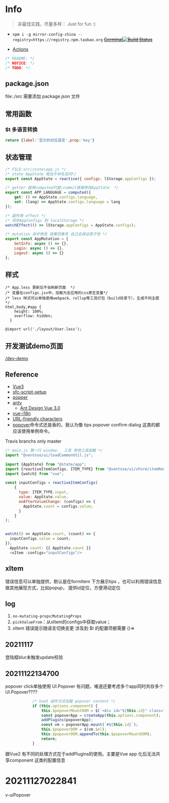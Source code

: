 # Info

>非最佳实践，尽量多样： Just for fun :)

- `npm i -g mirror-config-china --registry=https://registry.npm.taobao.org`
~~[Germinal](https://shonesinglone.github.io/germinal/)[![Build Status](https://app.travis-ci.com/ShoneSingLone/germinal.svg?branch=master)](https://app.travis-ci.com/ShoneSingLone/germinal)~~

- [Actions](https://dev.to/pierresaid/deploy-node-projects-to-github-pages-with-github-actions-4jco)

```js
/* README: */
/* NOTICE: */
/* TODO: */
```

## package.json

file:./src 需要添加 package.json 文件
## 常用函数

### $t 多语言转换

```js
return {label:'显示的对应语言',prop:'key'}
```

## 状态管理

```js
/* FILE:src\state\app.js */
/* state AppState 相当于命名空间*/
export const AppState = reactive({ configs: lStorage.appConfigs });

/* getter 就用computed代替;commit直接修改AppState  */
export const APP_LANGUAGE = computed({
    get: () => AppState.configs.language,
    set: (lang) => AppState.configs.language = lang
});

/* 副作用 effect */
/* 同步AppConfigs 到 localStorage */
watchEffect(() => lStorage.appConfigs = AppState.configs);

/* mutation 异步修改 效果同事务 自己去保证原子性 */
export const AppMutation = {
    GetInfo: async () => {},
    Login: async () => {},
    Logout: async () => {}
};
```

## 样式

```less
/* App.less 更新后不会刷新页面  */
/* 变量在configs.jsx中，加载为全应用的css原生变量*/
/* less 样式可以单独使用webpack、rollup等工具打包（build目录下），生成不同主题 */
html,body,#app {
    height: 100%;
    overflow: hidden;
  }
  
@import url('./layout/User.less');

```

## 开发测试demo页面

[/dev-demo](http://localhost:3000/#/dev-demo)

## Reference

- [Vue3](https://v3.cn.vuejs.org/api/)
- [sfc-script-setup](https://v3.cn.vuejs.org/api/sfc-script-setup.html)
- [popper](https://popper.js.org/)
- [antv](https://next.antdv.com/components/overview-cn/)
  - [Ant Design Vue 3.0](https://mp.weixin.qq.com/s?__biz=MzU4NTgyMTM0MQ==&mid=2247484357&idx=1&sn=478c97c3ddd1703f4851863a8f4b2863&chksm=fd85fe37caf27721818cfcef9521116cb54ca4c023951445ed71a1d87786c383f2888d64035f&mpshare=1&scene=23&srcid=10203hvGd6nN3z8bEYuCS1LI&sharer_sharetime=1634692039568&sharer_shareid=966f440169937ddeabee7cec964be6bc#rd)
- [vue-i18n](https://vue-i18n.intlify.dev/guide/advanced/composition.html#mapping-between-vuei18n-instance-and-composer-instance)
- [URL-friendly characters](https://stackoverflow.com/questions/695438/what-are-the-safe-characters-for-making-urls)
- [popover](https://www.jqueryscript.net/blog/best-popover.html)命令式还是香的，我认为像 tips  popover confirm dialog 这类的都应该使用单例命令。

Travis branchs only master

```js
/* main.js 第一行 window._ 工具 常用工具函数 */
import "@ventose/ui/loadCommonUtil.js";
```

```js
import {AppState} from "@state/app";
import {reactiveItemConfigs, ITEM_TYPE} from "@ventose/ui/xForm/itemRenders/common.js";
import {watch} from "vue";

const inputConfigs = reactiveItemConfigs(
    {
      type: ITEM_TYPE.input,
      value: AppState.value,
      onAfterValueChange: (configs) => {
        AppState.count = configs.value;
      }
    }
);


watch(() => AppState.count, (count) => {
  inputConfigs.value = count;
});
  AppState.count: {{ AppState.count }}
  <xItem :configs="inputConfigs"/>

```

## xItem

错误信息可以单独提供，默认是在formItem 下方展示tips ，也可以利用错误信息做其他展现方式，比如popup， 提供id定位，方便滑动定位

## log

1. `no-mutating-props`:`MutatingProps`
2. `pickValueFrom`：从xItem的configs中获取value；
3. xItem 错误提示随语言切换变更 涉及到 $t 的配置项都需要 ()=>

## 20211117

登陆框blur未触发update校验

## 20211122134700

popover click单独使用
UI.Popover 有问题，难道还要考虑多个app同时共存多个UI.Popover????
```js
            /* Vue3 组件方式加载 popover content */
            if (this.options.component) {
                this.$popoverMountDOM = $(`<div id="${this.id}" class="x-popover-content"/>`).prependTo($("body"));
                const popoverApp = createApp(this.options.component);
                addPlugins(popoverApp);
                const vm = popoverApp.mount(`#${this.id}`);
                this.$popoverDOM = $(vm.$el);
                this.$popoverDOM.appendTo(this.$popoverMountDOM);
                return;
            }
```
跟Vue2 有不同的处理方式在于addPlugins的使用。主要是Vue app 化后无法共享component 这类的配置信息


# 20211127022841

v-uiPopover